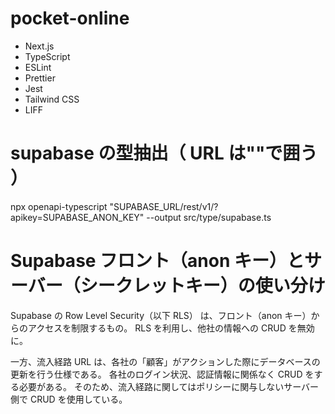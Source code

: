 # pocket-online

- Next.js
- TypeScript
- ESLint
- Prettier
- Jest
- Tailwind CSS
- LIFF

# supabase の型抽出（ URL は""で囲う ）

npx openapi-typescript "SUPABASE_URL/rest/v1/?apikey=SUPABASE_ANON_KEY" --output src/type/supabase.ts

# Supabase フロント（anon キー）とサーバー（シークレットキー）の使い分け

Supabase の Row Level Security（以下 RLS） は、フロント（anon キー）からのアクセスを制限するもの。
RLS を利用し、他社の情報への CRUD を無効に。

一方、流入経路 URL は、各社の「顧客」がアクションした際にデータベースの更新を行う仕様である。
各社のログイン状況、認証情報に関係なく CRUD をする必要がある。
そのため、流入経路に関してはポリシーに関与しないサーバー側で CRUD を使用している。

